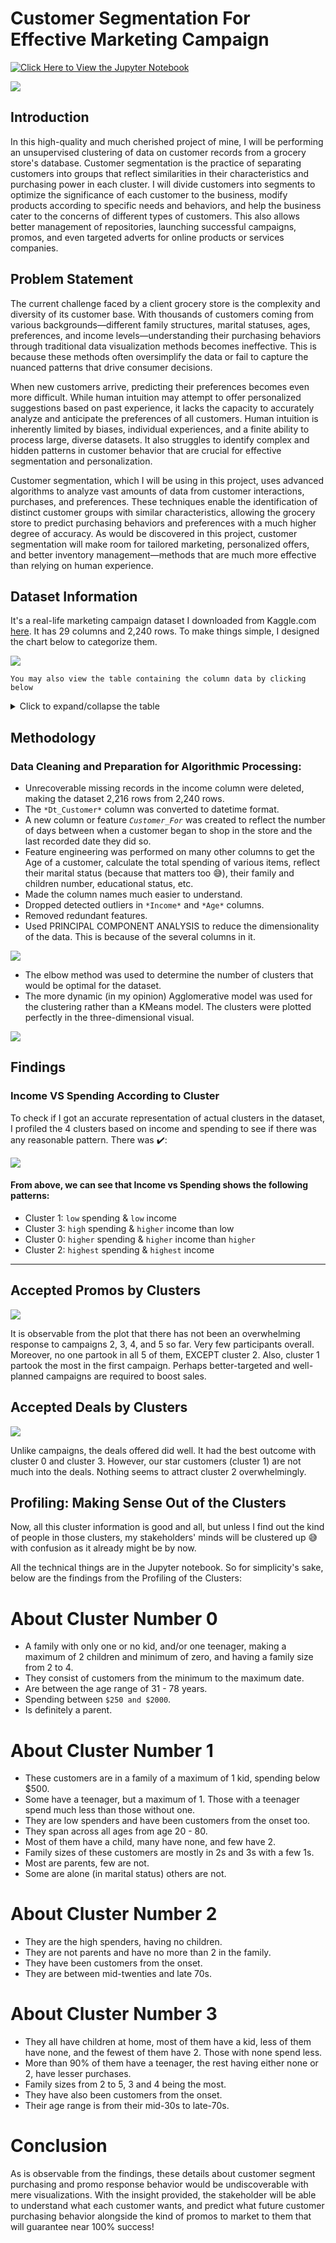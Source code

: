 # Customer Segmentation For Effective Marketing Campaign

[![Click Here to View the Jupyter Notebook](https://img.shields.io/badge/Click%20Here%20to%20View%20the%20Jupyter%20Notebook-orange?style=flat-square&color=orange)](Advanced_Customer_Segmentation.ipynb)

![](cust_seg.jpg)

## Introduction

In this high-quality and much cherished project of mine, I will be performing an unsupervised clustering of data on customer records from a grocery store's database. Customer segmentation is the practice of separating customers into groups that reflect similarities in their characteristics and purchasing power in each cluster. I will divide customers into segments to optimize the significance of each customer to the business, modify products according to specific needs and behaviors, and help the business cater to the concerns of different types of customers. This also allows better management of repositories, launching successful campaigns, promos, and even targeted adverts for online products or services companies.

## Problem Statement

The current challenge faced by a client grocery store is the complexity and diversity of its customer base. With thousands of customers coming from various backgrounds—different family structures, marital statuses, ages, preferences, and income levels—understanding their purchasing behaviors through traditional data visualization methods becomes ineffective. This is because these methods often oversimplify the data or fail to capture the nuanced patterns that drive consumer decisions.

When new customers arrive, predicting their preferences becomes even more difficult. While human intuition may attempt to offer personalized suggestions based on past experience, it lacks the capacity to accurately analyze and anticipate the preferences of all customers. Human intuition is inherently limited by biases, individual experiences, and a finite ability to process large, diverse datasets. It also struggles to identify complex and hidden patterns in customer behavior that are crucial for effective segmentation and personalization.

Customer segmentation, which I will be using in this project, uses advanced algorithms to analyze vast amounts of data from customer interactions, purchases, and preferences. These techniques enable the identification of distinct customer groups with similar characteristics, allowing the grocery store to predict purchasing behaviors and preferences with a much higher degree of accuracy. As would be discovered in this project, customer segmentation will make room for tailored marketing, personalized offers, and better inventory management—methods that are much more effective than relying on human experience.

## Dataset Information

It's a real-life marketing campaign dataset I downloaded from Kaggle.com [here](https://www.kaggle.com/datasets/rodsaldanha/arketing-campaign). It has 29 columns and 2,240 rows. To make things simple, I designed the chart below to categorize them.

![](columnchart.png)

`You may also view the table containing the column data by clicking below`
<details>
  <summary>Click to expand/collapse the table</summary>
  
  | Column Name           | Description                                                                 |
  |-----------------------|-----------------------------------------------------------------------------|
  | ID                    | Customer ID                                                                 |
  | Year_Birth            | Year Customer was Born                                                       |
  | Education             | Education Level                                                              |
  | Marital_Status        | Marital Status                                                               |
  | Income                | Income                                                                       |
  | Kidhome               | Do they have any Kids at home?                                               |
  | Teenhome              | Do they have any Teenager at home?                                           |
  | Dt_Customer           | When they became a customer                                                 |
  | Recency               | Recency of their purchase                                                   |
  | MntWines              | Amount spent on Wines                                                        |
  | MntFruits             | Amount spent on Fruits                                                       |
  | MntMeatProducts       | Amount spent on Meats                                                        |
  | MntFishProducts       | Amount spent on Fish Products                                                |
  | MntSweetProducts      | Amount spent on Sweets                                                       |
  | MntGoldProds          | Amount spent on Gold Products                                                |
  | NumDealsPurchases     | The number of purchases made by the customer through deals or promotions    |
  | NumWebPurchases       | The number of purchases made by the customer through the website            |
  | NumCatalogPurchases   | The number of purchases made by the customer through a catalog              |
  | NumStorePurchases     | The number of purchases made by the customer in a physical store            |
  | NumWebVisitsMonth     | The number of visits the customer made to the website per month             |
  | AcceptedCmp3          | Did the customer accept the 3rd campaign?                                    |
  | AcceptedCmp4          | Did the customer accept the 4th campaign?                                    |
  | AcceptedCmp5          | Did the customer accept the 5th campaign?                                    |
  | AcceptedCmp1          | Did the customer accept the 1st campaign?                                    |
  | AcceptedCmp2          | Did the customer accept the 2nd campaign?                                    |
  | Complain              | Did the customer make any complaints?                                        |
  | Z_CostContact         | Standardized values for the cost of contacting the customer                  |
  | Z_Revenue             | Standardized values for the revenue generated from the customer              |
  | Response              | Indicating *whether* or *not* the customer responded to a particular marketing campaign |
  
</details>

## Methodology

### Data Cleaning and Preparation for Algorithmic Processing:

- Unrecoverable missing records in the income column were deleted, making the dataset 2,216 rows from 2,240 rows.
- The `*Dt_Customer*` column was converted to datetime format.
- A new column or feature *`Customer_For`* was created to reflect the number of days between when a customer began to shop in the store and the last recorded date they did so.
- Feature engineering was performed on many other columns to get the Age of a customer, calculate the total spending of various items, reflect their marital status (because that matters too 😅), their family and children number, educational status, etc.
- Made the column names much easier to understand.
- Dropped detected outliers in `*Income*` and `*Age*` columns.
- Removed redundant features.
- Used PRINCIPAL COMPONENT ANALYSIS to reduce the dimensionality of the data. This is because of the several columns in it.

![](PCA_output.png)

- The elbow method was used to determine the number of clusters that would be optimal for the dataset.
- The more dynamic (in my opinion) Agglomerative model was used for the clustering rather than a KMeans model. The clusters were plotted perfectly in the three-dimensional visual.

![](clusters.png)

## Findings

### Income VS Spending According to Cluster

To check if I got an accurate representation of actual clusters in the dataset, I profiled the 4 clusters based on income and spending to see if there was any reasonable pattern. There was ✔️:

![](Income_Spending_Cluster_Profile.png)

#### From above, we can see that Income vs Spending shows the following patterns:

- Cluster 1: `low` spending & `low` income  
- Cluster 3: `high` spending & `higher` income than low
- Cluster 0: `higher` spending & `higher` income than `higher`
- Cluster 2: `highest` spending & `highest` income

---

## Accepted Promos by Clusters

![](acceptedPromos_ByClusters.png)

It is observable from the plot that there has not been an overwhelming response to campaigns 2, 3, 4, and 5 so far. Very few participants overall. Moreover, no one partook in all 5 of them, EXCEPT cluster 2. Also, cluster 1 partook the most in the first campaign. Perhaps better-targeted and well-planned campaigns are required to boost sales.

## Accepted Deals by Clusters

![](deals_accepted_by_clusters.png)

Unlike campaigns, the deals offered did well. It had the best outcome with cluster 0 and cluster 3. However, our star customers (cluster 1) are not much into the deals. Nothing seems to attract cluster 2 overwhelmingly.

## Profiling: Making Sense Out of the Clusters

Now, all this cluster information is good and all, but unless I find out the kind of people in those clusters, my stakeholders' minds will be clustered up 😅 with confusion as it already might be by now.

All the technical things are in the Jupyter notebook. So for simplicity's sake, below are the findings from the Profiling of the Clusters:

# About Cluster Number 0

- A family with only one or no kid, and/or one teenager, making a maximum of 2 children and minimum of zero, and having a family size from 2 to 4.
- They consist of customers from the minimum to the maximum date.
- Are between the age range of 31 - 78 years.
- Spending between `$250 and $2000`.
- Is definitely a parent.

# About Cluster Number 1

- These customers are in a family of a maximum of 1 kid, spending below $500.
- Some have a teenager, but a maximum of 1. Those with a teenager spend much less than those without one.
- They are low spenders and have been customers from the onset too.
- They span across all ages from age 20 - 80.
- Most of them have a child, many have none, and few have 2.
- Family sizes of these customers are mostly in 2s and 3s with a few 1s.
- Most are parents, few are not.
- Some are alone (in marital status) others are not.

# About Cluster Number 2

- They are the high spenders, having no children.
- They are not parents and have no more than 2 in the family.
- They have been customers from the onset.
- They are between mid-twenties and late 70s.

# About Cluster Number 3

- They all have children at home, most of them have a kid, less of them have none, and the fewest of them have 2. Those with none spend less.
- More than 90% of them have a teenager, the rest having either none or 2, have lesser purchases.
- Family sizes from 2 to 5, 3 and 4 being the most.
- They have also been customers from the onset.
- Their age range is from their mid-30s to late-70s.

# Conclusion

As is observable from the findings, these details about customer segment purchasing and promo response behavior would be undiscoverable with mere visualizations. With the insight provided, the stakeholder will be able to understand what each customer wants, and predict what future customer purchasing behavior alongside the kind of promos to market to them that will guarantee near 100% success!
